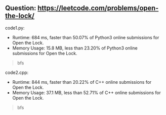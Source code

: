 ## Question: https://leetcode.com/problems/open-the-lock/

code1.py:
* Runtime: 684 ms, faster than 50.07% of Python3 online submissions for Open the Lock.
* Memory Usage: 15.8 MB, less than 23.20% of Python3 online submissions for Open the Lock.
> bfs

code2.cpp:
* Runtime: 844 ms, faster than 20.22% of C++ online submissions for Open the Lock.
* Memory Usage: 37.1 MB, less than 52.71% of C++ online submissions for Open the Lock.
> bfs
